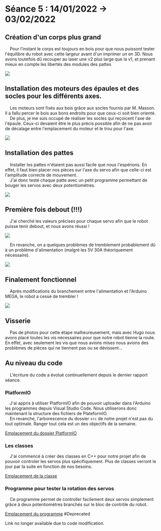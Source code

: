 # Séance 5 : 14/01/2022 -> 03/02/2022

## Création d'un corps plus grand

&nbsp;&nbsp;&nbsp;&nbsp;Pour l'instant le corps est toujours en bois pour que
nous puissont tester l'équilibre du robot avec cette largeur avant d'un imprimer un en 3D. Nous avons
toutefois dû recouper au laser une v2 plus large que la v1, et prenant mieux en
compte les libertés des modules des pattes

![](seance05_illustrations/seance05_illustration01.png)

## Installation des moteurs des épaules et des socles pour les différents axes.

&nbsp;&nbsp;&nbsp;&nbsp;Les moteurs sont fixés aux bois grâce aux socles fournis par M. Masson. Il a fallu percer le bois aux bons endroits pour que ceux-ci soit bien orienté. \
&nbsp;&nbsp;&nbsp;&nbsp;De plus, je me suis occupé de réaliser les socles qui reçoicent l'axe de l'épaule. Ceux-ci devaient être le plus précis possible afin de ne pas avoir de décalage entre l'emplacement du moteur et le trou pour l'axe.

![](seance05_illustrations/seance05_illustration02.png)

## Installation des pattes

&nbsp;&nbsp;&nbsp;&nbsp;Installer les pattes n'étaient pas aussi facile que nous l'espérions. En effet, il faut bien placer nos pièces sur l'axe du servo afin que celle-ci est l'amplitude correcte de mouvement. \
&nbsp;&nbsp;&nbsp;&nbsp;J'ai donc testé chaque patte avec un petit programme permettant de bouger les servos avec deux potentiomètres.

![](seance05_illustrations/seance05_illustration03.png)

## Première fois debout (!!!)

&nbsp;&nbsp;&nbsp;&nbsp;J'ai cherché les valeurs précises pour chaque servo afin que le robot puisse tenir debout, et nous avons réussi !

![](seance05_illustrations/seance05_illustration04.png)

&nbsp;&nbsp;&nbsp;&nbsp;En revanche, on a quelques problèmes de tremblement probablement dû à un problème d'alimentation (malgré les 5V 30A théoriquement nécessaire).

![](seance05_illustrations/seance05_illustrations05.gif)

## Finalement fonctionnel

&nbsp;&nbsp;&nbsp;&nbsp;Après modifications du branchement entre l'alimentation et l'Arduino MEGA, le robot a cessé de trembler !

![](seance05_illustrations/seance05_illustrations06.png)

## Visserie

&nbsp;&nbsp;&nbsp;&nbsp;Pas de photos pour cette étape malheureusement, mais avec Hugo nous avons placé toutes les vis nécessaires pour que notre robot tienne la route. En effet, avec seulement les vis que nous avions mises nous avions des problèmes de pièces qui ne tiennent pas ou se dévissent...

## Au niveau du code

&nbsp;&nbsp;&nbsp;&nbsp;L'écriture du code a évolué continuellement depuis le dernier rapport séance.

### PlatformIO

&nbsp;&nbsp;&nbsp;&nbsp;J'ai appris à utiliser PlatformIO afin de pouvoir uploader dans l'Arduino les programmes depuis Visual Studio Code. Nous utiliserons donc maintenant la structure des fichiers de PlateformIO. \
&nbsp;&nbsp;&nbsp;&nbsp;En revanche, l'arborescence du dossier `src` de notre projet n'est pas du tout optimale. Ranger tout cela est un des objectifs de la semaine.

[Emplacement du dossier PlatformIO](/src/LearningPlatformIO)

### Les classes

&nbsp;&nbsp;&nbsp;&nbsp;J'ai commencé à créer des classes en C++ pour notre projet afin de pouvoir controler les servos plus spécifiquement. Plus de classes verront le jour par la suite en fonction de nos besoins.

[Emplacement de la classe](/src/LearningPlatformIO/lib/CustomServos)

### Programme pour tester la rotation des servos

&nbsp;&nbsp;&nbsp;&nbsp;Ce programme permet de controller facilement deux servos simplement grâce à deux potentiomètres branchés sur le bloc de contrôle du robot.

[Emplacement du programme](/src/LearningPlatformIO/others/test-servo.cpp) #Deprecated

Link no longer available due to code modification.

